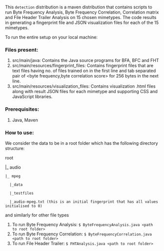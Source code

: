 This `detection` distribution is a maven distribution that contains scripts to run Byte Frequency Analysis, Byte Frequency Correlation, Correlation matrix and File Header Trailer Analysis on 15 chosen mimetypes. The code results in generating a fingerprint file and JSON visualization files for each of the 15 mimetypes.

To run the entire setup on your local machine:

### Files present:
1. src/main/java: Contains the Java source programs for BFA, BFC and FHT
2. src/main/resources/fingerprint_files: Contains fingerprint files that are text files having no. of files trained on in the first line and tab separated pair of <byte frequency,byte correlation score> for 256 bytes in the next line.
3. src/main/resources/visualization_files: Contains visualization .html files along with result JSON files for each mimetype and supporting CSS and JavaScript libraries.

### Prerequisites:
1. Java, Maven

### How to use:

We consider the data to be in a root folder which has the following directory structure:

root

  |_ audio

    |_ mpeg

      |_data
      
      |_testfiles
      
      |_audio-mpeg.txt (this is an initial fingerprint that has all values initialised to 0)

and similarly for other file types

1. To run Byte Frequency Analysis: `$ ByteFrequencyAnalysis.java <path to root folder>`
2. To run Byte Frequency Correlation: `$ ByteFrequencyCorrelation.java <path to root folder>`
3. To run File Header Trailer: `$ FHTAnalysis.java <path to root folder>`

